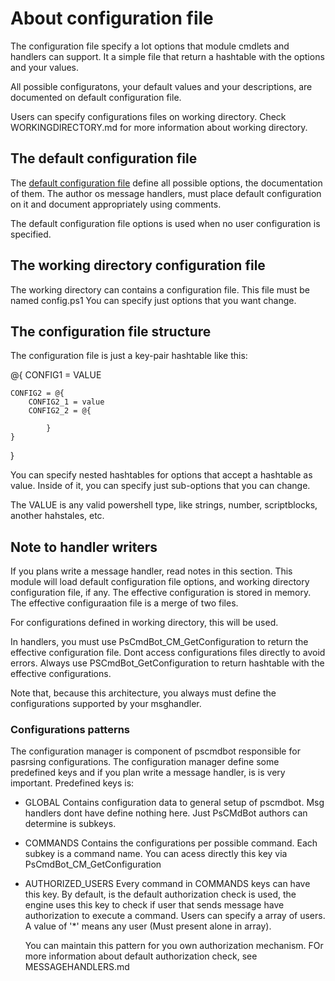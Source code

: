 # About configuration file

The configuration file specify a lot options that module cmdlets and handlers can support.
It a simple file that return a hashtable with the options and your values.

All possible configuratons, your default values and your descriptions, are documented on default configuration file.

Users can specify configurations files on working directory.
Check WORKINGDIRECTORY.md for more information about working directory.

## The default configuration file

The [default configuration file](/default.config.ps1) define all possible options, the documentation of them.
The author os message handlers, must place default configuration on it and document appropriately using comments.

The default configuration file options is used when no user configuration is specified.

## The working directory configuration file

The working directory can contains a configuration file.
This file must be named config.ps1
You can specify just options that you want change.


## The configuration file structure

The configuration file is just a key-pair hashtable like this:

@{
	CONFIG1 = VALUE
	
	CONFIG2 = @{
		CONFIG2_1 = value
		CONFIG2_2 = @{
		
			}
	}
}

You can specify nested hashtables for options that accept a hashtable as value.
Inside of it, you can specify just sub-options that you can change.

The VALUE is any valid powershell type, like strings, number, scriptblocks, another hahstales, etc.


## Note to handler writers

If you plans write a  message handler, read notes in this section.
This module will load default configuration file options, and working directory configuration file, if any.
The effective configuration is stored in memory. The effective configuraation file is a merge of two files.

For configurations defined in working directory, this will be used.

In handlers, you must use PsCmdBot_CM_GetConfiguration to return the effective configuration file.
Dont access configurations files directly to avoid errors. Always use PSCmdBot_GetConfiguration to return hashtable with the effective configurations.

Note that, because this architecture, you always must define the configurations supported by your msghandler.

### Configurations patterns

The configuration manager is component of pscmdbot responsible for pasrsing configurations.
The configuration manager define some predefined keys and if you plan write a message handler, is is very important.
Predefined keys is:

* GLOBAL
	Contains configuration data to general setup of pscmdbot.
	Msg handlers dont have define nothing here. Just PsCMdBot authors can determine is subkeys.
	
* COMMANDS
	Contains the configurations per possible command.
	Each subkey is a command name.
	You can acess directly this key via PsCmdBot_CM_GetConfiguration
	
* AUTHORIZED_USERS
	Every command in COMMANDS keys can have this key.
	By default, is the default authorization check is used, the engine uses this key to check if user that sends message have authorization to execute a command.
	Users can specify a  array of users.
	A value of '*' means any user (Must present alone in array).

	You can maintain this pattern for you own authorization mechanism.
	FOr more information about default authorization check, see MESSAGEHANDLERS.md














